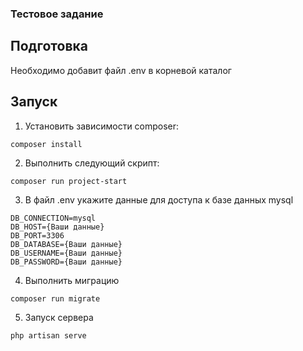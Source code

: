  ### Тестовое задание
## Подготовка
Необходимо добавит файл .env в корневой каталог

## Запуск

1. Установить зависимости composer:

```
composer install
```
2. Выполнить следующий скрипт:

```
composer run project-start
```
3. В файл .env укажите  данные для доступа к базе данных mysql

```
DB_CONNECTION=mysql
DB_HOST={Ваши данные}
DB_PORT=3306
DB_DATABASE={Ваши данные}
DB_USERNAME={Ваши данные}
DB_PASSWORD={Ваши данные}
```
4. Выполнить миграцию

```
сomposer run migrate
```
5. Запуск сервера
```
php artisan serve
```
